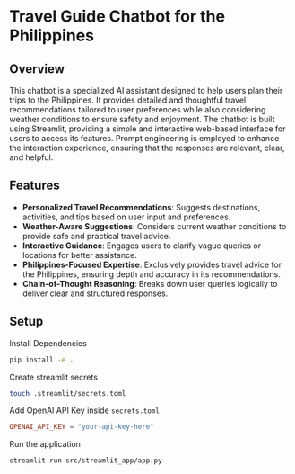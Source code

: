 # Travel Guide Chatbot for the Philippines

## Overview
This chatbot is a specialized AI assistant designed to help users plan their trips to the Philippines. 
It provides detailed and thoughtful travel recommendations tailored to user preferences while also 
considering weather conditions to ensure safety and enjoyment. The chatbot is built using Streamlit, 
providing a simple and interactive web-based interface for users to access its features. 
Prompt engineering is employed to enhance the interaction experience, ensuring that the responses are 
relevant, clear, and helpful.

## Features

- **Personalized Travel Recommendations**: Suggests destinations, activities, and tips based on user input and preferences.
- **Weather-Aware Suggestions**: Considers current weather conditions to provide safe and practical travel advice.
- **Interactive Guidance**: Engages users to clarify vague queries or locations for better assistance.
- **Philippines-Focused Expertise**: Exclusively provides travel advice for the Philippines, ensuring depth and accuracy in its recommendations.
- **Chain-of-Thought Reasoning**: Breaks down user queries logically to deliver clear and structured responses.

## Setup

Install Dependencies
```bash
pip install -e .
```

Create streamlit secrets
```bash
touch .streamlit/secrets.toml
```

Add OpenAI API Key inside `secrets.toml`
```toml
OPENAI_API_KEY = "your-api-key-here"
```

Run the application
```bash
streamlit run src/streamlit_app/app.py
```